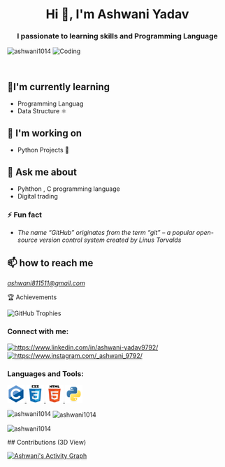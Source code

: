 
 <h1 align="center">Hi 👋, I'm Ashwani Yadav</h1>
<h3 align="center">I passionate to learning skills and Programming Language </h3>
<img align="right" alt="Coding" width="400"src="https://cdn.dribbble.com/users/5690231/screenshots/16191500/media/4fbd0ec22f13a3521bb37cc5fe8b1cb3.gif">

<p align="left"> <img src="https://komarev.com/ghpvc/?username=ashwani1014&label=Profile%20views&color=0e75b6&style=flat" alt="ashwani1014" /> </p>

<p align="left"> <a href="https://twitter.com/" target="blank"><img src="https://img.shields.io/twitter/follow/?logo=twitter&style=for-the-badge" alt="" /></a> </p>

## 🌱I'm currently learning 
- Programming Languag
- Data Structure ⚛
  
## 🔭 I'm working on
- Python Projects 💼 

## 💬 Ask me about
- Pyhthon , C programming language
- Digital trading 

### ⚡ Fun fact 
-  *The name “GitHub” originates from the term “git” – a popular open-source version control system created by Linus Torvalds*
 
## 📫 how to reach me 
*ashwani811511@gmail.com*

🏆 Achievements

![GitHub Trophies](https://github-profile-trophy.vercel.app/?username=ashwani1014&theme=onedark&row=1&column=10)


 <h3 align="left">Connect with me:</h3>
<p align="left">
<a href="https://www.linkedin.com/in/ashwani-yadav9792/" target="blank"><img align="center" src="https://raw.githubusercontent.com/rahuldkjain/github-profile-readme-generator/master/src/images/icons/Social/linked-in-alt.svg" alt="https://www.linkedin.com/in/ashwani-yadav9792/" height="30" width="40" /></a>
<a href="https://www.instagram.com/_ashwani_9792/" target="blank"><img align="center" src="https://raw.githubusercontent.com/rahuldkjain/github-profile-readme-generator/master/src/images/icons/Social/instagram.svg" alt="https://www.instagram.com/_ashwani_9792/" height="30" width="40" /></a>
</p>

<h3 align="left">Languages and Tools:</h3>
<p align="left"> <a href="https://www.cprogramming.com/" target="_blank" rel="noreferrer"> <img src="https://raw.githubusercontent.com/devicons/devicon/master/icons/c/c-original.svg" alt="c" width="40" height="40"/> </a> <a href="https://www.w3schools.com/css/" target="_blank" rel="noreferrer"> <img src="https://raw.githubusercontent.com/devicons/devicon/master/icons/css3/css3-original-wordmark.svg" alt="css3" width="40" height="40"/> </a> <a href="https://www.w3.org/html/" target="_blank" rel="noreferrer"> <img src="https://raw.githubusercontent.com/devicons/devicon/master/icons/html5/html5-original-wordmark.svg" alt="html5" width="40" height="40"/> </a> <a href="https://www.python.org" target="_blank" rel="noreferrer"> <img src="https://raw.githubusercontent.com/devicons/devicon/master/icons/python/python-original.svg" alt="python" width="40" height="40"/> </a> </p>


 
<p><img align="left" src="https://github-readme-stats.vercel.app/api/top-langs?username=ashwani1014&show_icons=true&locale=en&layout=compact" alt="ashwani1014" /></p>

<p>&nbsp;<img align="center" src="https://github-readme-stats.vercel.app/api?username=ashwani1014&show_icons=true&locale=en" alt="ashwani1014" /></p>

<p><img align="center" src="https://github-readme-streak-stats.herokuapp.com/?user=ashwani1014&" alt="ashwani1014" /></p>
## Contributions (3D View)
<detail>
<div align="center">

</div>

<a href="https://github.com/ashwani1014/github-readme-activity-graph"><img alt="Ashwani's Activity Graph" src="https://github-readme-activity-graph.vercel.app/graph/?username=ashwani1014&theme=github-dark"/></a>


</details>
 
